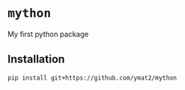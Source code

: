 # `mython`

My first python package


## Installation

```sh
pip install git+https://github.com/ymat2/mython
```
